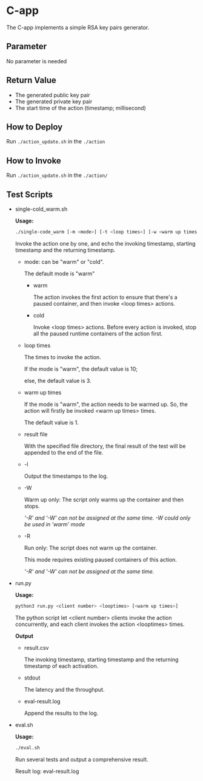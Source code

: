 # C-app
The C-app implements a simple RSA key pairs generator.

## Parameter
No parameter is needed

## Return Value
* The generated public key pair
* The generated private key pair
* The start time of the action (timestamp; millisecond)

## How to Deploy
Run `./action_update.sh` in the `./action`

## How to Invoke
Run `./action_update.sh` in the `./action/`

## Test Scripts
* single-cold_warm.sh

    **Usage:**

    ``` bash
    ./single-code_warm [-m <mode>] [-t <loop times>] [-w <warm up times>] [-r <result file>] [-l] [-W] [-R]
    ```
    Invoke the action one by one, and echo the invoking timestamp, starting timestamp and the returning timestamp.

    * mode: can be "warm" or "cold". 
    
      The default mode is "warm"
    
      * warm

        The action invokes the first action to ensure that there's a paused container, and then invoke \<loop times> actions.

      * cold
    
        Invoke \<loop times> actions. Before every action is invoked, stop all the paused runtime containers of the action first.

    * loop times

      The times to invoke the action.

      If the mode is "warm", the default value is 10; 
      
      else, the default value is 3.

    * warm up times

      If the mode is "warm", the action needs to be warmed up. So, the action will firstly be invoked \<warm up times> times.

      The default value is 1.

    * result file

      With the specified file directory, the final result of the test will be appended to the end of the file.
    
    * -l
      
      Output the timestamps to the log.

    * -W

      Warm up only:
      The script only warms up the container and then stops.
      
      *'-R' and '-W' can not be assigned at the same time. -W could only be used in 'warm' mode*

    * -R
      
      Run only:
      The script does not warm up the container.

      This mode requires existing paused containers of this action.

      *'-R' and '-W' can not be assigned at the same time.*

* run.py

    **Usage:**
    ``` bash
    python3 run.py <client number> <looptimes> [<warm up times>]
    ```

    The python script let \<client number> clients invoke the action concurrently, and each client invokes the action \<looptimes> times.
    
    **Output**
    * result.csv

        The invoking timestamp, starting timestamp and the returning timestamp of each activation.
    
    * stdout
        
        The latency and the throughput.

    * eval-result.log

        Append the results to the log.

* eval.sh

    **Usage:**
    ``` bash
    ./eval.sh
    ```
    Run several tests and output a comprehensive result.

    Result log: eval-result.log
